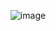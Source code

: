 <div align="center"> 

![image](https://github.com/7manwon/JavaScript-Projects/assets/170089826/25992bbb-4486-47dd-ba3e-b12716fbdfe8)

</div>
